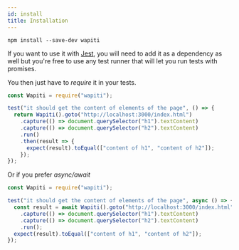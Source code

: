 ```yaml
---
id: install
title: Installation
---
```


```shell
npm install --save-dev wapiti
```

If you want to use it with [Jest](https://facebook.github.io/jest/), you will need to add it as a dependency as well but you're free to use any test runner that will let you run tests with promises.

You then just have to _require_ it in your tests.

```javascript
const Wapiti = require("wapiti");

test("it should get the content of elements of the page", () => {
  return Wapiti().goto("http://localhost:3000/index.html")
    .capture(() => document.querySelector("h1").textContent)
    .capture(() => document.querySelector("h2").textContent)
    .run()
    .then(result => {
      expect(result).toEqual(["content of h1", "content of h2"]);
    });
});
```

Or if you prefer _async/await_

```javascript
const Wapiti = require("wapiti");

test("it should get the content of elements of the page", async () => {
  const result = await Wapiti().goto("http://localhost:3000/index.html")
    .capture(() => document.querySelector("h1").textContent)
    .capture(() => document.querySelector("h2").textContent)
    .run();
  expect(result).toEqual(["content of h1", "content of h2"]);
});
```
